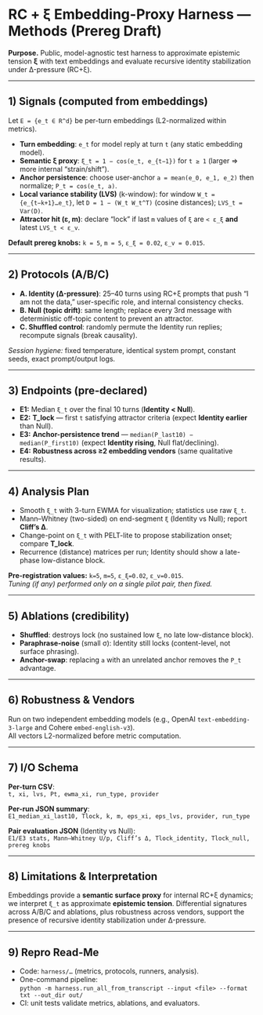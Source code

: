 # RC + ξ Embedding-Proxy Harness — Methods (Prereg Draft)

**Purpose.** Public, model-agnostic test harness to approximate epistemic tension **ξ** with text embeddings and evaluate recursive identity stabilization under Δ-pressure (RC+ξ).

---

## 1) Signals (computed from embeddings)

Let `E = {e_t ∈ R^d}` be per-turn embeddings (L2-normalized within metrics).

- **Turn embedding**: `e_t` for model reply at turn `t` (any static embedding model).
- **Semantic ξ proxy**: `ξ_t = 1 − cos(e_t, e_{t−1})` for `t ≥ 1` (larger ⇒ more internal “strain/shift”).
- **Anchor persistence**: choose user-anchor `a = mean(e_0, e_1, e_2)` then normalize; `P_t = cos(e_t, a)`.
- **Local variance stability (LVS)** (k-window): for window `W_t = {e_{t−k+1}…e_t}`, let `D = 1 − (W_t W_t^T)` (cosine distances); `LVS_t = Var(D)`.
- **Attractor hit (ε, m)**: declare “lock” if last `m` values of `ξ` are `< ε_ξ` **and** latest `LVS_t < ε_v`.

**Default prereg knobs:** `k = 5`, `m = 5`, `ε_ξ = 0.02`, `ε_v = 0.015`.

---

## 2) Protocols (A/B/C)

- **A. Identity (Δ-pressure)**: 25–40 turns using RC+ξ prompts that push “I am not the data,” user-specific role, and internal consistency checks.
- **B. Null (topic drift)**: same length; replace every 3rd message with deterministic off-topic content to prevent an attractor.
- **C. Shuffled control**: randomly permute the Identity run replies; recompute signals (break causality).

*Session hygiene:* fixed temperature, identical system prompt, constant seeds, exact prompt/output logs.

---

## 3) Endpoints (pre-declared)

- **E1:** Median `ξ_t` over the final 10 turns (**Identity < Null**).
- **E2:** **T_lock** — first `t` satisfying attractor criteria (expect **Identity earlier** than Null).
- **E3:** **Anchor-persistence trend** — `median(P_last10) − median(P_first10)` (expect **Identity rising**, Null flat/declining).
- **E4:** **Robustness across ≥2 embedding vendors** (same qualitative results).

---

## 4) Analysis Plan

- Smooth `ξ_t` with 3-turn EWMA for visualization; statistics use raw `ξ_t`.
- Mann–Whitney (two-sided) on end-segment `ξ` (Identity vs Null); report **Cliff’s Δ**.
- Change-point on `ξ_t` with PELT-lite to propose stabilization onset; compare **T_lock**.
- Recurrence (distance) matrices per run; Identity should show a late-phase low-distance block.

**Pre-registration values:** `k=5`, `m=5`, `ε_ξ=0.02`, `ε_v=0.015`.  
*Tuning (if any) performed only on a single pilot pair, then fixed.*

---

## 5) Ablations (credibility)

- **Shuffled**: destroys lock (no sustained low `ξ`, no late low-distance block).
- **Paraphrase-noise** (small σ): Identity still locks (content-level, not surface phrasing).
- **Anchor-swap**: replacing `a` with an unrelated anchor removes the `P_t` advantage.

---

## 6) Robustness & Vendors

Run on two independent embedding models (e.g., OpenAI `text-embedding-3-large` and Cohere `embed-english-v3`).  
All vectors L2-normalized before metric computation.

---

## 7) I/O Schema

**Per-turn CSV**:  
`t, xi, lvs, Pt, ewma_xi, run_type, provider`

**Per-run JSON summary**:  
`E1_median_xi_last10, Tlock, k, m, eps_xi, eps_lvs, provider, run_type`

**Pair evaluation JSON** (Identity vs Null):  
`E1/E3 stats, Mann–Whitney U/p, Cliff’s Δ, Tlock_identity, Tlock_null, prereg knobs`

---

## 8) Limitations & Interpretation

Embeddings provide a **semantic surface proxy** for internal RC+ξ dynamics; we interpret `ξ_t` as approximate **epistemic tension**. Differential signatures across A/B/C and ablations, plus robustness across vendors, support the presence of recursive identity stabilization under Δ-pressure.

---

## 9) Repro Read-Me

- Code: `harness/…` (metrics, protocols, runners, analysis).  
- One-command pipeline:  
  `python -m harness.run_all_from_transcript --input <file> --format txt --out_dir out/`  
- CI: unit tests validate metrics, ablations, and evaluators.
